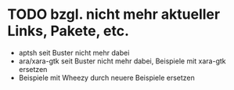 TODO bzgl. nicht mehr aktueller Links, Pakete, etc.
===================================================

* aptsh seit Buster nicht mehr dabei
* ara/xara-gtk seit Buster nicht mehr dabei, Beispiele mit xara-gtk ersetzen
* Beispiele mit Wheezy durch neuere Beispiele ersetzen
